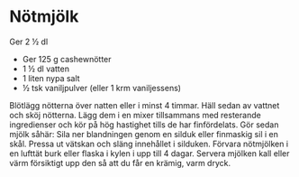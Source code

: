 # Nötmjölk

Ger 2 ½ dl

 - Ger 125 g cashewnötter
 - 1 ½ dl vatten
 - 1 liten nypa salt
 - ½ tsk vaniljpulver (eller 1 krm vaniljessens)

Blötlägg nötterna över natten eller i minst 4 timmar. Häll sedan av vattnet och sköj nötterna. Lägg dem i en mixer tillsammans med resterande ingredienser och kör på hög hastighet tills de har finfördelats. Gör sedan mjölk såhär: Sila ner blandningen genom en silduk eller finmaskig sil i en skål. Pressa ut vätskan och släng innehållet i silduken. Förvara nötmjölken i en lufttät burk eller flaska i kylen i upp till 4 dagar. Servera mjölken kall eller värm försiktigt upp den så att du får en krämig, varm dryck.